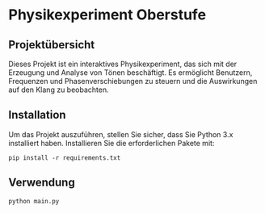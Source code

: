 # Physikexperiment Oberstufe

## Projektübersicht

Dieses Projekt ist ein interaktives Physikexperiment, das sich mit der Erzeugung und Analyse von Tönen beschäftigt. Es ermöglicht Benutzern, Frequenzen und Phasenverschiebungen zu steuern und die Auswirkungen auf den Klang zu beobachten.

## Installation

Um das Projekt auszuführen, stellen Sie sicher, dass Sie Python 3.x installiert haben. Installieren Sie die erforderlichen Pakete mit:

```
pip install -r requirements.txt
```

## Verwendung

```
python main.py
```

